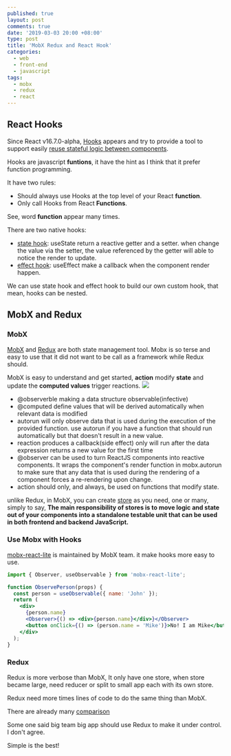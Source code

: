 ```yaml
---
published: true
layout: post
comments: true
date: '2019-03-03 20:00 +08:00'
type: post
title: 'MobX Redux and React Hook'
categories:
  - web
  - front-end
  - javascript
tags:
  - mobx
  - redux
  - react
---
```


## React Hooks

Since React v16.7.0-alpha, [Hooks](https://reactjs.org/docs/hooks-overview.html#state-hook) appears and try to provide a tool to support easily [reuse stateful logic between components](https://reactjs.org/docs/hooks-intro.html#its-hard-to-reuse-stateful-logic-between-components).

Hooks are javascript **funtions**, it have the hint as I think that it prefer function programming.

It have two rules:

- Should always use Hooks at the top level of your React **function**.
- Only call Hooks from React **Functions**.

See, word **function** appear many times.

There are two native hooks:

- [state hook](https://reactjs.org/docs/hooks-state.html): useState return a reactive getter and a setter. when change the value via the setter, the value referenced by the getter will able to notice the render to update.
- [effect hook](https://reactjs.org/docs/hooks-effect.html): useEffect make a callback when the component render happen.

We can use state hook and effect hook to build our own custom hook, that mean, hooks can be nested.

## MobX and Redux

### MobX

[MobX](https://mobx.js.org) and [Redux](https://redux.js.org/) are both state management tool. Mobx is so terse and easy to use that it did not want to be call as a framework while Redux should.

MobX is easy to understand and get started, **action** modify **state** and update the **computed values** trigger reactions.
![](https://mobx.js.org/docs/flow.png)

- @observerble making a data structure observable(infective)
- @computed define values that will be derived automatically when relevant data is modified
- autorun will only observe data that is used during the execution of the provided function. use autorun if you have a function that should run automatically but that doesn't result in a new value.
- reaction produces a callback(side effect) only will run after the data expression returns a new value for the first time
- @observer can be used to turn ReactJS components into reactive components. It wraps the component's render function in mobx.autorun to make sure that any data that is used during the rendering of a component forces a re-rendering upon change.
- action should only, and always, be used on functions that modify state.

unlike Redux, in MobX, you can create [store](https://mobx.js.org/best/store.html) as you need, one or many, simply to say, **The main responsibility of stores is to move logic and state out of your components into a standalone testable unit that can be used in both frontend and backend JavaScript.**

### Use Mobx with Hooks

[mobx-react-lite](https://github.com/mobxjs/mobx-react-lite) is maintained by MobX team. it make hooks more easy to use.

```jsx
import { Observer, useObservable } from 'mobx-react-lite';

function ObservePerson(props) {
  const person = useObservable({ name: 'John' });
  return (
    <div>
      {person.name}
      <Observer>{() => <div>{person.name}</div>}</Observer>
      <button onClick={() => (person.name = 'Mike')}>No! I am Mike</button>
    </div>
  );
}
```

### Redux

Redux is more verbose than MobX, It only have one store, when store became large, need reducer or split to small app each with its own store.

Redux need more times lines of code to do the same thing than MobX.

There are already many [comparison](https://www.educba.com/mobx-vs-redux/)

Some one said big team big app should use Redux to make it under control. I don't agree.

Simple is the best!
